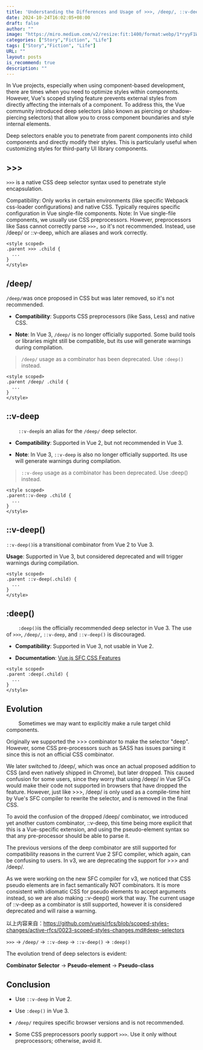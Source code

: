 ```yaml
---
title: 'Understanding the Differences and Usage of >>>, /deep/, ::v-deep, ::v-deep(), and :deep()'
date: 2024-10-24T16:02:05+08:00
draft: false
author: ""
image: "https://miro.medium.com/v2/resize:fit:1400/format:webp/1*ryyF1WQUm5ucyfjGRIrIlg.jpeg"
categories: ["Story","Fiction", "Life"]
tags: ["Story","Fiction", "Life"]
URL: ""
layout: posts
is_recommend: true
description: ""
---
```


In Vue projects, especially when using component-based development, there are times when you need to optimize styles within components. However, Vue's scoped styling feature prevents external styles from directly affecting the internals of a component. To address this, the Vue community introduced deep selectors (also known as piercing or shadow-piercing selectors) that allow you to cross component boundaries and style internal elements.

Deep selectors enable you to penetrate from parent components into child components and directly modify their styles. This is particularly useful when customizing styles for third-party UI library components.

## >>>

`>>>` is a native CSS deep selector syntax used to penetrate style encapsulation.

Compatibility: Only works in certain environments (like specific Webpack css-loader configurations) and native CSS. Typically requires specific configuration in Vue single-file components.
Note: In Vue single-file components, we usually use CSS preprocessors. However, preprocessors like Sass cannot correctly parse `>>>,` so it's not recommended. Instead, use /deep/ or ::v-deep, which are aliases and work correctly.

```
<style scoped>
.parent >>> .child {
  ...
}
</style>
```

## /deep/

`/deep/`was once proposed in CSS but was later removed, so it's not recommended.

- **Compatibility**: Supports CSS preprocessors (like Sass, Less) and native CSS.

- **Note**: In Vue 3, `/deep/` is no longer officially supported. Some build tools or libraries might still be compatible, but its use will generate warnings during compilation.

> `/deep/` usage as a combinator has been deprecated. Use `:deep()` instead.

```
<style scoped>
.parent /deep/ .child {
  ...
}
</style>
```

## ::v-deep
  
`::v-deep`is an alias for the `/deep/` deep selector.

- **Compatibility**: Supported in Vue 2, but not recommended in Vue 3.

- **Note**: In Vue 3, `::v-deep` is also no longer officially supported. Its use will generate warnings during compilation.

> `::v-deep` usage as a combinator has been deprecated. Use :deep() instead.

```
<style scoped>
.parent::v-deep .child {
  ...
}
</style>
```

## ::v-deep()

`::v-deep()`is a transitional combinator from Vue 2 to Vue 3.

**Usage**: Supported in Vue 3, but considered deprecated and will trigger warnings during compilation.

```
<style scoped>
.parent ::v-deep(.child) {
  ...
}
</style>
```

## :deep()
  
`:deep()`is the officially recommended deep selector in Vue 3. The use of `>>>`, `/deep/`, `::v-deep`, and `::v-deep()` is discouraged.

- **Compatibility**: Supported in Vue 3, not usable in Vue 2.

- **Documentation**: [Vue.js SFC CSS Features]((https://cn.vuejs.org/api/sfc-css-features#style-scoped))

```
<style scoped>
.parent :deep(.child) {
  ...
}
</style>
```

## Evolution
  
Sometimes we may want to explicitly make a rule target child components.

Originally we supported the >>> combinator to make the selector "deep". However, some CSS pre-processors such as SASS has issues parsing it since this is not an official CSS combinator.

We later switched to /deep/, which was once an actual proposed addition to CSS (and even natively shipped in Chrome), but later dropped. This caused confusion for some users, since they worry that using /deep/ in Vue SFCs would make their code not supported in browsers that have dropped the feature. However, just like >>>, /deep/ is only used as a compile-time hint by Vue's SFC compiler to rewrite the selector, and is removed in the final CSS.

To avoid the confusion of the dropped /deep/ combinator, we introduced yet another custom combinator, ::v-deep, this time being more explicit that this is a Vue-specific extension, and using the pseudo-element syntax so that any pre-processor should be able to parse it.

The previous versions of the deep combinator are still supported for compatibility reasons in the current Vue 2 SFC compiler, which again, can be confusing to users. In v3, we are deprecating the support for >>> and /deep/.

As we were working on the new SFC compiler for v3, we noticed that CSS pseudo elements are in fact semantically NOT combinators. It is more consistent with idiomatic CSS for pseudo elements to accept arguments instead, so we are also making ::v-deep() work that way. The current usage of ::v-deep as a combinator is still supported, however it is considered deprecated and will raise a warning.

以上内容来自：https://github.com/vuejs/rfcs/blob/scoped-styles-changes/active-rfcs/0023-scoped-styles-changes.md#deep-selectors

`>>>` → `/deep/` → `::v-deep` → `::v-deep()` → `:deep()`

The evolution trend of deep selectors is evident:

**Combinator Selector** → **Pseudo-element** → **Pseudo-class**

## Conclusion

- Use `::v-deep` in Vue 2.

- Use `:deep()` in Vue 3.

- `/deep/` requires specific browser versions and is not recommended.

- Some CSS preprocessors poorly support `>>>`. Use it only without preprocessors; otherwise, avoid it.
